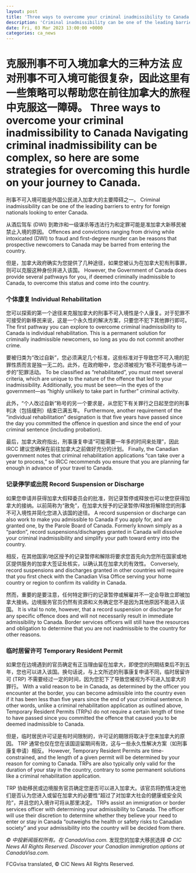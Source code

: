```yaml
---
layout: post
title: 'Three ways to overcome your criminal inadmissibility to Canada'
description: 'Criminal inadmissibility can be one of the leading barriers to entry for foreign nationals looking to enter Canada. Offences and convictions ranging from driving while intoxicated (DWI) to fraud and first-degree murder can be reasons that prospective newcomers to Canada may be barred from entering the country. However, the Government of Canada does provide several […]'
date: Fri, 03 Mar 2023 13:00:00 +0000
categories: ca_news
---
```


# 克服刑事不可入境加拿大的三种方法 应对刑事不可入境可能很复杂，因此这里有一些策略可以帮助您在前往加拿大的旅程中克服这一障碍。	Three ways to overcome your criminal inadmissibility to Canada Navigating criminal inadmissibility can be complex, so here are some strategies for overcoming this hurdle on your journey to Canada.
刑事不可入境可能是外国公民进入加拿大的主要障碍之一。	Criminal inadmissibility can be one of the leading barriers to entry for foreign nationals looking to enter Canada.
	
从酒后驾车 (DWI) 到欺诈和一级谋杀等违法行为和定罪可能是准加拿大新移民被禁止入境的原因。	Offences and convictions ranging from driving while intoxicated (DWI) to fraud and first-degree murder can be reasons that prospective newcomers to Canada may be barred from entering the country.
	
但是，加拿大政府确实为您提供了几种途径，如果您被认为在加拿大犯有刑事罪，则可以克服这种身份并进入该国。	However, the Government of Canada does provide several pathways for you, if deemed criminally inadmissible to Canada, to overcome this status and come into the country.
	
### 个体康复	Individual Rehabilitation
	
您可以探索的第一个途径来克服加拿大的刑事不可入境性是个人康复。对于犯罪不可接受的新移民来说，这是一个永久性的解决方案，只要您不犯下其他罪行即可。	The first pathway you can explore to overcome criminal inadmissibility to Canada is individual rehabilitation. This is a permanent solution for criminally inadmissible newcomers, so long as you do not commit another crime.
	
要被归类为“改过自新”，您必须满足几个标准，这些标准对于导致您不可入境的犯罪性质而言是独一无二的。此外，在政府眼中，您必须被视为“极不可能参与进一步的”犯罪活动。	To be classified as “rehabilitated”, you must meet several criteria, which are unique to the nature of the offence that led to your inadmissibility. Additionally, you must be seen—in the eyes of the government—as “highly unlikely to take part in further” criminal activity.
	
此外，“个人改过自新”称号的另一个要求是，从您犯下有关罪行之日起至您的刑事判决（包括缓刑）结束已满五年。	Furthermore, another requirement of the “individual rehabilitation” designation is that five years have passed since the day you committed the offence in question and since the end of your criminal sentence (including probation).
	
最后，加拿大政府指出，刑事康复申请“可能需要一年多的时间来处理”，因此 IRCC 建议您确保在前往加拿大之前做好充分的计划。	Finally, the Canadian government notes that criminal rehabilitation applications “can take over a year to process,” so IRCC recommends you ensure that you are planning far enough in advance of your travel to Canada.
	
### 记录停学或出院	Record Suspension or Discharge
	
如果您申请并获得加拿大假释委员会的批准，则记录暂停或释放也可以使您获得加拿大的接纳。以前简称为“赦免”，在加拿大授予的记录暂停/释放将解除您的刑事不可入境性并简化您进入该国的途径。	A record suspension or discharge can also work to make you admissible to Canada if you apply for, and are granted one, by the Parole Board of Canada. Formerly known simply as a “pardon”, record suspensions/discharges granted in Canada will dissolve your criminal inadmissibility and simplify your path toward entry into the country.
	
相反，在其他国家/地区授予的记录暂停和解除将要求您首先向为您所在国家或地区提供服务的加拿大签证处核实，以确认其在加拿大的有效性。	Conversely, record suspensions and discharges granted in other countries will require that you first check with the Canadian Visa Office serving your home country or region to confirm its validity in Canada.
	
然而，重要的是要注意，任何特定罪行的记录暂停或解雇并不一定会导致立即被加拿大接纳。边境服务官员仍然有资源和义务确定您不是因为其他原因不能进入该国。	It is vital to note, however, that a record suspension or discharge for any specific offence does and will not necessarily result in immediate admissibility to Canada. Border services officers will still have the resources and obligation to determine that you are not inadmissible to the country for other reasons.
	
### 临时居留许可	Temporary Resident Permit
	
如果您在边境遇到的官员确定有正当理由留在加拿大，即使您的刑期结束后不到五年，您也可以进入该国。换句话说，与上文所述的刑事康复申请不同，临时居留许可 (TRP) 不需要经过一定的时间，因为您犯下了导致您被视为不可进入加拿大的罪行。	With a valid reason to be in Canada, as determined by the officer you encounter at the border, you can become admissible into the country even if it has been less than five years since the end of your criminal sentence. In other words, unlike a criminal rehabilitation application as outlined above, Temporary Resident Permits (TRPs) do not require a certain length of time to have passed since you committed the offence that caused you to be deemed inadmissible to Canada.
	
但是，临时居民许可证是有时间限制的，许可证的期限将取决于您来加拿大的原因。 TRP 通常也仅在您在该国逗留期间有效，这与一些永久性解决方案（如刑事康复申请）相反。	However, Temporary Resident Permits are time-constrained, and the length of a given permit will be determined by your reason for coming to Canada. TRPs are also typically only valid for the duration of your stay in the country, contrary to some permanent solutions like a criminal rehabilitation application.
	
TRP 协助移民或边境服务官员确定您是否可以进入加拿大。该官员将酌情决定他们是否认为您进入或留在加拿大的必要性“超过了对加拿大社会的健康或安全风险”，并且您的入境许可将从那里决定。	TRPs assist an immigration or border services officer with determining your admissibility to Canada. The officer will use their discretion to determine whether they believe your need to enter or stay in Canada “outweighs the health or safety risks to Canadian society” and your admissibility into the country will be decided from there.
	
_© 中投新闻版权所有。在 CanadaVisa.com._ 发现您的加拿大移民选择	_© CIC News All Rights Reserved. Discover your Canadian immigration options at CanadaVisa.com._
	

FCGvisa translated, © CIC News All Rights Reserved.
